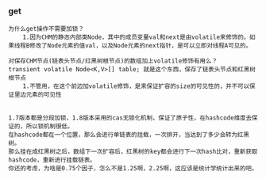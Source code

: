 ### 

### get

    为什么get操作不需要加锁？
        1.因为CHM的静态内部类Node，其中的成员变量val和next是由volatile来修饰的。如果线程B修改了Node元素的值val，以及Node元素的next指针，是可以立即对线程A可见的。

    对保存CHM节点(链表头节点/红黑树根节点)的数组加上volatile修饰有用么？
    transient volatile Node<K,V>[] table; 就是这个东西，保存了链表头节点和红黑树根节点
        1.不管用，在这个前边加volatile修饰，是来保证扩容的size的可见性的，并不可以保证里边元素的可见性
        

## 
    1.7版本都是分段加锁，1.8版本采用的cas无锁化机制，保证了原子性，在hashcode维度去保证的，所以锁机制很低。
    在hashcode都在一个位置，那么会进行单链表的挂载，一次排开，当达到了多少会转为红黑树。
    那么挂在成红黑树之后，数组下一次扩容后，红黑树的key都会进行下一次hash比对，重新获取hashcode，重新进行挂载链表。
    你还的考虑，为啥是0.75个因子，怎么不是1.25啊，2.25啊，这应该是统计学统计出来的吧。